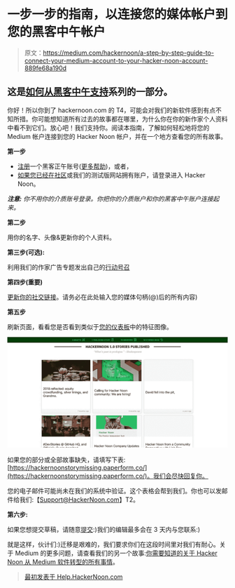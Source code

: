 # 一步一步的指南，以连接您的媒体帐户到您的黑客中午帐户

> 原文：<https://medium.com/hackernoon/a-step-by-step-guide-to-connect-your-medium-account-to-your-hacker-noon-account-889fe68a190d>

## 这是[如何从](https://hackernoon.com/tagged/how-to-hackernoon)[黑客中午支持](https://hackernoon.com/@support)系列的一部分。

你好！所以你到了 hackernoon.com 的 T4，可能会对我们的新软件感到有点不知所措。你可能想知道所有过去的故事都在哪里，为什么你在你的新作家个人资料中看不到它们。放心吧！我们支持你。阅读本指南，了解如何轻松地将您的 Medium 帐户连接到您的 Hacker Noon 帐户，并在一个地方查看您的所有故事。

**第一步**

*   [注册](http://auth.hackernoon.com)一个黑客正午账号([更多帮助](https://hackernoon.com/a-step-by-step-guide-to-connect-your-medium-account-to-your-hacker-noon-account-j02fo32rw))，或者，
*   [如果您已经在](https://help.hackernoon.com/app/page/1WCN6t2qyL7hwyvayz0Di3XxYJvMxZYPb1MaJwItPbd0)[社区](http://community.hackernoon.com/)或我们的测试版网站拥有账户，请登录进入 Hacker Noon。

***注意:*** *你不用你的介质账号登录。你把你的介质账户和你的黑客中午账户连接起来。*

**第二步**

用你的名字、头像&更新你的个人资料。

**第三步(可选):**

利用我们的作家广告专题发出自己的[行动号召](https://hackernoon.com/how-do-i-optimize-my-hacker-noon-profile-hackernooncta-6g8hx3z1e)

**第四步(重要)**

[更新你的社交链接](https://help.hackernoon.com/app/page/19idJB9GT0BTmdTGLMJcHQH_6NYCm3F_Tv0C8fJoHABQ)。请务必在此处输入您的媒体句柄(@)后的所有内容)

**第五步**

刷新页面，看看您是否看到类似于[您的仪表板](http://app.hackernoon.com/)中的特征图像。

![](img/2da8cdce32ae7c032b8e1eb130385f23.png)

如果您的部分或全部故事缺失，请填写下表:[https://hackernoonstorymissing.paperform.co/](https://hackernoonstorymissing.paperform.co/)。我们会尽快回复你。

您的电子邮件可能尚未在我们的系统中验证。这个表格会帮到我们。你也可以发邮件给我们:【Support@HackerNoon.com】T2。

**第六步:**

如果您想提交草稿，请随意[提交](https://help.hackernoon.com/app/page/1-wg7bxonxAFWdTYl5G4gJwvWLo0iWfBi-XKbdjcYva0):)我们的编辑最多会在 3 天内与您联系:)

就是这样，伙计们:)迁移是艰难的，我们要求你们在这段时间里对我们有耐心。关于 Medium 的更多问题，请查看我们的另一个故事:[你需要知道的关于 Hacker Noon 从 Medium 软件转型的所有事情](https://hackernoon.com/all-you-need-to-know-about-hacker-noon-vs-medium-t0fg3zz4)。

> [最初发表于 Help.HackerNoon.com](https://help.hackernoon.com/app/page/1lDCt9BDTNOQDV7XsOchDBXsmnicvdwa8hw5EFopkDS4)